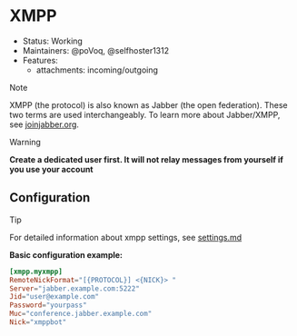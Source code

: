 # XMPP

- Status: Working
- Maintainers: @poVoq, @selfhoster1312
- Features:
  - attachments: incoming/outgoing

> [!NOTE]
> XMPP (the protocol) is also known as Jabber (the open federation). These
> two terms are used interchangeably. To learn more about Jabber/XMPP,
> see [joinjabber.org](https://joinjabber.org/).

> [!WARNING]
> **Create a dedicated user first. It will not relay messages from yourself if you use your account**

## Configuration

> [!TIP]
> For detailed information about xmpp settings, see [settings.md](settings.md)

**Basic configuration example:**

```toml
[xmpp.myxmpp]
RemoteNickFormat="[{PROTOCOL}] <{NICK}> "
Server="jabber.example.com:5222"
Jid="user@example.com"
Password="yourpass"
Muc="conference.jabber.example.com"
Nick="xmppbot"
```

